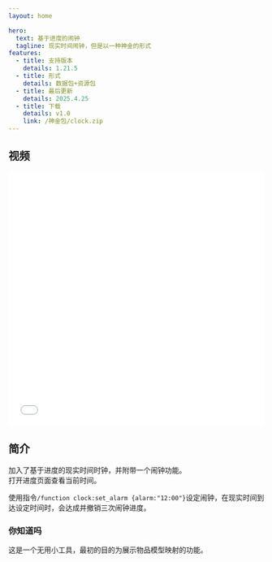 ```yaml
---
layout: home

hero:
  text: 基于进度的闹钟
  tagline: 现实时间闹钟，但是以一种神金的形式
features:
  - title: 支持版本
    details: 1.21.5
  - title: 形式
    details: 数据包+资源包
  - title: 最后更新
    details: 2025.4.25
  - title: 下载
    details: v1.0
    link: /神金包/clock.zip
---
```


## 视频

<iframe src="//player.bilibili.com/player.html?bvid=BV1zULJzLEXr&autoplay=0" 
        frameborder="0" 
        width="100%" 
        height="500" 
        allowfullscreen="true">
</iframe>

## 简介
加入了基于进度的现实时间时钟，并附带一个闹钟功能。  
打开进度页面查看当前时间。

使用指令`/function clock:set_alarm {alarm:"12:00"}`设定闹钟，在现实时间到达设定时间时，会达成并撤销三次闹钟进度。
### 你知道吗
这是一个无用小工具，最初的目的为展示物品模型映射的功能。